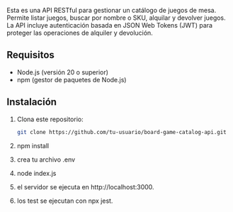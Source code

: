 Esta es una API RESTful para gestionar un catálogo de juegos de mesa. Permite listar juegos, buscar por nombre o SKU, alquilar y devolver juegos. La API incluye autenticación basada en JSON Web Tokens (JWT) para proteger las operaciones de alquiler y devolución.

## Requisitos

- Node.js (versión 20 o superior)
- npm (gestor de paquetes de Node.js)

## Instalación

1. Clona este repositorio:

   ```bash
   git clone https://github.com/tu-usuario/board-game-catalog-api.git
   
2. npm install

3. crea tu archivo .env

4. node index.js

5. el servidor se ejecuta en  http://localhost:3000.

6. los test se ejecutan con npx jest.

